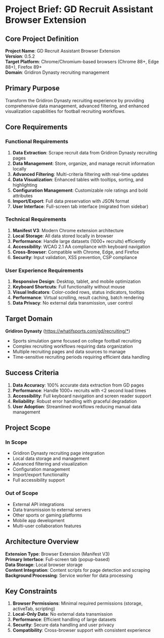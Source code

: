 # Project Brief: GD Recruit Assistant Browser Extension

## Core Project Definition

**Project Name**: GD Recruit Assistant Browser Extension  
**Version**: 0.5.2  
**Target Platform**: Chrome/Chromium-based browsers (Chrome 88+, Edge 88+), Firefox 89+  
**Domain**: Gridiron Dynasty recruiting management

## Primary Purpose

Transform the Gridiron Dynasty recruiting experience by providing comprehensive data management, advanced filtering, and enhanced visualization capabilities for football recruiting workflows.

## Core Requirements

### Functional Requirements

1. **Data Extraction**: Scrape recruit data from Gridiron Dynasty recruiting pages
2. **Data Management**: Store, organize, and manage recruit information locally
3. **Advanced Filtering**: Multi-criteria filtering with real-time updates
4. **Data Visualization**: Enhanced tables with tooltips, sorting, and highlighting
5. **Configuration Management**: Customizable role ratings and bold attributes
6. **Import/Export**: Full data preservation with JSON format
7. **User Interface**: Full-screen tab interface (migrated from sidebar)

### Technical Requirements

1. **Manifest V3**: Modern Chrome extension architecture
2. **Local Storage**: All data stored locally in browser
3. **Performance**: Handle large datasets (1000+ recruits) efficiently
4. **Accessibility**: WCAG 2.1 AA compliance with keyboard navigation
5. **Cross-Browser**: Compatible with Chrome, Edge, and Firefox
6. **Security**: Input validation, XSS prevention, CSP compliance

### User Experience Requirements

1. **Responsive Design**: Desktop, tablet, and mobile optimization
2. **Keyboard Shortcuts**: Full functionality without mouse
3. **Visual Indicators**: Color-coded rows, status indicators, tooltips
4. **Performance**: Virtual scrolling, result caching, batch rendering
5. **Data Privacy**: No external data transmission, user control

## Target Domain

**Gridiron Dynasty** (<https://whatifsports.com/gd/recruiting/*>)

- Sports simulation game focused on college football recruiting
- Complex recruiting workflows requiring data organization
- Multiple recruiting pages and data sources to manage
- Time-sensitive recruiting periods requiring efficient data handling

## Success Criteria

1. **Data Accuracy**: 100% accurate data extraction from GD pages
2. **Performance**: Handle 1000+ recruits with <2 second load times
3. **Accessibility**: Full keyboard navigation and screen reader support
4. **Reliability**: Robust error handling with graceful degradation
5. **User Adoption**: Streamlined workflows reducing manual data management

## Project Scope

### In Scope

- Gridiron Dynasty recruiting page integration
- Local data storage and management
- Advanced filtering and visualization
- Configuration management
- Import/export functionality
- Full accessibility support

### Out of Scope

- External API integrations
- Data transmission to external servers
- Other sports or gaming platforms
- Mobile app development
- Multi-user collaboration features

## Architecture Overview

**Extension Type**: Browser Extension (Manifest V3)  
**Primary Interface**: Full-screen tab (popup-based)  
**Data Storage**: Local browser storage  
**Content Integration**: Content scripts for page detection and scraping  
**Background Processing**: Service worker for data processing  

## Key Constraints

1. **Browser Permissions**: Minimal required permissions (storage, activeTab, scripting)
2. **Local-Only Data**: No external data transmission
3. **Performance**: Efficient handling of large datasets
4. **Security**: Secure data handling and user privacy
5. **Compatibility**: Cross-browser support with consistent experience
